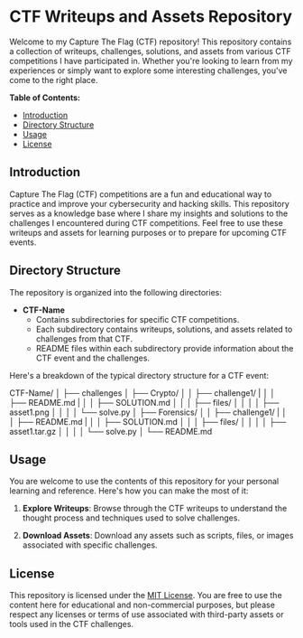 # CTF Writeups and Assets Repository

Welcome to my Capture The Flag (CTF) repository! This repository contains a collection of writeups, challenges, solutions, and assets from various CTF competitions I have participated in. Whether you're looking to learn from my experiences or simply want to explore some interesting challenges, you've come to the right place.

**Table of Contents:**

- [Introduction](#introduction)
- [Directory Structure](#directory-structure)
- [Usage](#usage)
- [License](#license)

## Introduction

Capture The Flag (CTF) competitions are a fun and educational way to practice and improve your cybersecurity and hacking skills. This repository serves as a knowledge base where I share my insights and solutions to the challenges I encountered during CTF competitions. Feel free to use these writeups and assets for learning purposes or to prepare for upcoming CTF events.

## Directory Structure

The repository is organized into the following directories:

- **CTF-Name**
  - Contains subdirectories for specific CTF competitions.
  - Each subdirectory contains writeups, solutions, and assets related to challenges from that CTF.
  - README files within each subdirectory provide information about the CTF event and the challenges.

Here's a breakdown of the typical directory structure for a CTF event:

CTF-Name/
│
├── challenges
│ ├── Crypto/
│ │ ├── challenge1/
| │ │ ├── README.md
| │ │ ├── SOLUTION.md
│ │ │ ├── files/
│ │ │ │ ├── asset1.png
│ │ │ │ └── solve.py
│ ├── Forensics/
│ │ ├── challenge1/
| │ │ ├── README.md
| │ │ ├── SOLUTION.md
│ │ │ ├── files/
│ │ │ │ ├── asset1.tar.gz
│ │ │ │ └── solve.py
│
└── README.md


## Usage

You are welcome to use the contents of this repository for your personal learning and reference. Here's how you can make the most of it:

1. **Explore Writeups**: Browse through the CTF writeups to understand the thought process and techniques used to solve challenges.

2. **Download Assets**: Download any assets such as scripts, files, or images associated with specific challenges.

## License

This repository is licensed under the [MIT License](LICENSE). You are free to use the content here for educational and non-commercial purposes, but please respect any licenses or terms of use associated with third-party assets or tools used in the CTF challenges.
